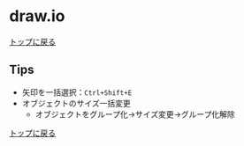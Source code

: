 
# draw.io

[トップに戻る](../index.md)

## Tips

- 矢印を一括選択：`Ctrl+Shift+E`
- オブジェクトのサイズ一括変更
	- オブジェクトをグループ化→サイズ変更→グループ化解除

[トップに戻る](../index.md)
